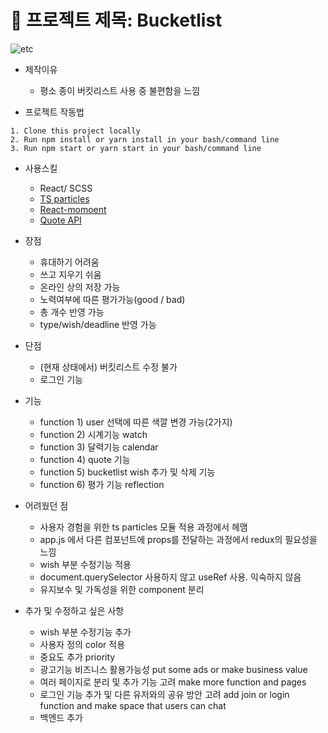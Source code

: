 # 🚀 프로젝트 제목: Bucketlist
![etc](https://user-images.githubusercontent.com/88700967/152277623-530e533c-5ee9-4de9-9f56-da31b02ee423.png)


+ 제작이유 
  - 평소 종이 버킷리스트 사용 중 불편함을 느낌

+ 프로젝트 작동법
```
1. Clone this project locally
2. Run npm install or yarn install in your bash/command line
3. Run npm start or yarn start in your bash/command line
```


+ 사용스킬
  - React/ SCSS 
  - [TS particles](https://particles.js.org/)
  - [React-momoent](https://www.npmjs.com/package/react-moment)
  - [Quote API](https://github.com/lukePeavey/quotable)

+ 장점
  - 휴대하기 어려움
  - 쓰고 지우기 쉬움
  - 온라인 상의 저장 가능
  - 노력여부에 따른 평가가능(good / bad)
  - 총 개수 반영 가능
  - type/wish/deadline 반영 가능
 
+ 단점 
  - (현재 상태에서) 버킷리스트 수정 불가
  - 로그인 기능
  
+ 기능 
  - function 1) user 선택에 따른 색깔 변경 가능(2가지) 
  - function 2) 시계기능 watch
  - function 3) 달력기능 calendar
  - function 4) quote 기능 
  - function 5) bucketlist wish 추가 및 삭제 기능
  - function 6) 평가 기능 reflection
  
+ 어려웠던 점
  - 사용자 경험을 위한 ts particles 모듈 적용 과정에서 헤맴
  - app.js 에서 다른 컴포넌트에 props를 전달하는 과정에서 redux의 필요성을 느낌
  - wish 부분 수정기능 적용 
  - document.querySelector 사용하지 않고 useRef 사용. 익숙하지 않음 
  - 유지보수 및 가독성을 위한 component 분리

+ 추가 및 수정하고 싶은 사항 
  - wish 부분 수정기능 추가
  - 사용자 정의 color 적용
  - 중요도 추가 priority
  - 광고기능 비즈니스 활용가능성 put some ads or make business value
  - 여러 페이지로 분리 및 추가 기능 고려 make more function and pages
  - 로그인 기능 추가 및 다른 유저와의 공유 방안 고려 add join or login function and make space that users can chat
  - 백엔드 추가
